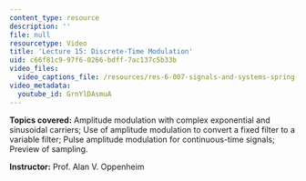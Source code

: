 ```yaml
---
content_type: resource
description: ''
file: null
resourcetype: Video
title: 'Lecture 15: Discrete-Time Modulation'
uid: c66f81c9-97f6-0266-bdff-7ac137c5b33b
video_files:
  video_captions_file: /resources/res-6-007-signals-and-systems-spring-2011/video-lectures/lecture-15-discrete-time-modulation/GrnYlDAsmuA.vtt
video_metadata:
  youtube_id: GrnYlDAsmuA
---
```


**Topics covered:** Amplitude modulation with complex exponential and sinusoidal carriers; Use of amplitude modulation to convert a fixed filter to a variable filter; Pulse amplitude modulation for continuous-time signals; Preview of sampling.

**Instructor:** Prof. Alan V. Oppenheim